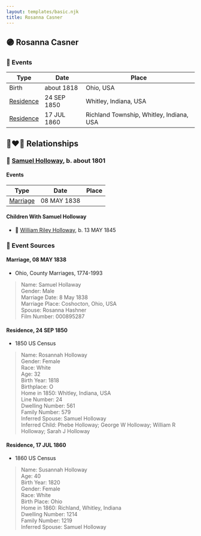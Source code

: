 ```yaml
---
layout: templates/basic.njk
title: Rosanna Casner
---
```

## 🟣 Rosanna Casner

### 📆 Events

Type | Date | Place
------ | ------ | ------
Birth | about 1818 | Ohio, USA
[Residence](#event-event-0) | 24 SEP 1850 | Whitley, Indiana, USA
[Residence](#event-event-1) | 17 JUL 1860 | Richland Township, Whitley, Indiana, USA

## 👩‍❤️‍👨 Relationships

### 🔵 [Samuel Holloway](/people/6/61320261), b. about 1801

#### Events

Type | Date | Place
------ | ------ | ------
[Marriage](#event-family-0-event-0) | 08 MAY 1838 |
#### Children With Samuel Holloway
* 🔵 [William Riley Holloway](/people/9/90949012), b. 13 MAY 1845
### 📰 Event Sources

#### <a id="event-family-0-event-0"></a> Marriage, 08 MAY 1838
* Ohio, County Marriages, 1774-1993
>   
  > Name: Samuel Hollaway  
  > Gender: Male  
  > Marriage Date: 8 May 1838  
  > Marriage Place: Coshocton, Ohio, USA  
  > Spouse: Rosanna Hashner  
  > Film Number: 000895287

#### <a id="event-event-0"></a> Residence, 24 SEP 1850
* 1850 US Census
>   
  > Name: Rosannah Holloway  
  > Gender: Female  
  > Race: White  
  > Age: 32  
  > Birth Year: 1818  
  > Birthplace: O  
  > Home in 1850: Whitley, Indiana, USA  
  > Line Number: 24  
  > Dwelling Number: 561  
  > Family Number: 579  
  > Inferred Spouse: Samuel Holloway  
  > Inferred Child: Phebe Holloway; George W Holloway; William R Holloway; Sarah J Holloway

#### <a id="event-event-1"></a> Residence, 17 JUL 1860
* 1860 US Census
>   
  > Name: Susannah Holloway  
  > Age: 40  
  > Birth Year: 1820  
  > Gender: Female  
  > Race: White  
  > Birth Place: Ohio  
  > Home in 1860: Richland, Whitley, Indiana  
  > Dwelling Number: 1214  
  > Family Number: 1219  
  > Inferred Spouse: Samuel Holloway